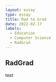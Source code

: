 ```yaml
---
layout: essay
type: essay
title: Rad to Grad
date: 2022-02-17
labels:
  - Education
  - Computer Science
  - RadGrad
---
```


## RadGrad

test
